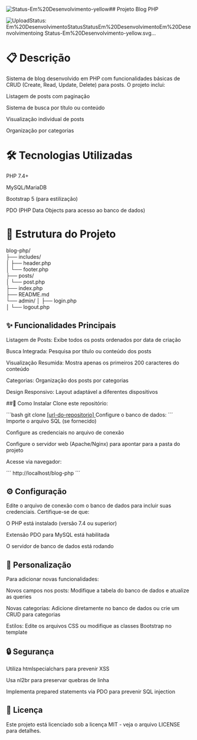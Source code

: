 ![Status-Em%20Desenvolvimento-yellow](https://github.com/user-attachments/assets/5c7c7cbb-ce0b-479c-b9be-15e2423051c1)## Projeto Blog PHP

![Upload<svg xmlns="http://www.w3.org/2000/svg" width="194" height="20" role="img" aria-label="Status: Em%20Desenvolvimento"><title>Status: Em%20Desenvolvimento</title><linearGradient id="s" x2="0" y2="100%"><stop offset="0" stop-color="#bbb" stop-opacity=".1"/><stop offset="1" stop-opacity=".1"/></linearGradient><clipPath id="r"><rect width="194" height="20" rx="3" fill="#fff"/></clipPath><g clip-path="url(#r)"><rect width="45" height="20" fill="#555"/><rect x="45" width="149" height="20" fill="#dfb317"/><rect width="194" height="20" fill="url(#s)"/></g><g fill="#fff" text-anchor="middle" font-family="Verdana,Geneva,DejaVu Sans,sans-serif" text-rendering="geometricPrecision" font-size="110"><text aria-hidden="true" x="235" y="150" fill="#010101" fill-opacity=".3" transform="scale(.1)" textLength="350">Status</text><text x="235" y="140" transform="scale(.1)" fill="#fff" textLength="350">Status</text><text aria-hidden="true" x="1185" y="150" fill="#010101" fill-opacity=".3" transform="scale(.1)" textLength="1390">Em%20Desenvolvimento</text><text x="1185" y="140" transform="scale(.1)" fill="#fff" textLength="1390">Em%20Desenvolvimento</text></g></svg>ing Status-Em%20Desenvolvimento-yellow.svg…]()

# 📋 Descrição
Sistema de blog desenvolvido em PHP com funcionalidades básicas de CRUD (Create, Read, Update, Delete) para posts. O projeto inclui:

Listagem de posts com paginação

Sistema de busca por título ou conteúdo

Visualização individual de posts

Organização por categorias

# 🛠️ Tecnologias Utilizadas
PHP 7.4+

MySQL/MariaDB

Bootstrap 5 (para estilização)

PDO (PHP Data Objects para acesso ao banco de dados)

# 📂 Estrutura do Projeto

blog-php/  
├── includes/  
│   ├── header.php  
│   └── footer.php  
├── posts/  
│   └── post.php  
├── index.php  
├── README.md  
└── admin/
│   ├── login.php  
│   └── logout.php  

## ✨ Funcionalidades Principais
Listagem de Posts: Exibe todos os posts ordenados por data de criação

Busca Integrada: Pesquisa por título ou conteúdo dos posts

Visualização Resumida: Mostra apenas os primeiros 200 caracteres do conteúdo

Categorias: Organização dos posts por categorias

Design Responsivo: Layout adaptável a diferentes dispositivos

##🚀 Como Instalar
Clone este repositório:

´´´bash
  git clone [[url-do-repositorio] ](https://github.com/Lancellot/Projeto-Blog)
  Configure o banco de dados:
´´´
Importe o arquivo SQL (se fornecido)

Configure as credenciais no arquivo de conexão

Configure o servidor web (Apache/Nginx) para apontar para a pasta do projeto

Acesse via navegador:

´´´
http://localhost/blog-php
´´´


## ⚙️ Configuração
Edite o arquivo de conexão com o banco de dados para incluir suas credenciais. Certifique-se de que:

O PHP está instalado (versão 7.4 ou superior)

Extensão PDO para MySQL está habilitada

O servidor de banco de dados está rodando

## 📝 Personalização
Para adicionar novas funcionalidades:

Novos campos nos posts: Modifique a tabela do banco de dados e atualize as queries

Novas categorias: Adicione diretamente no banco de dados ou crie um CRUD para categorias

Estilos: Edite os arquivos CSS ou modifique as classes Bootstrap no template

## 🔒 Segurança
Utiliza htmlspecialchars para prevenir XSS

Usa nl2br para preservar quebras de linha

Implementa prepared statements via PDO para prevenir SQL injection

## 📄 Licença
Este projeto está licenciado sob a licença MIT - veja o arquivo LICENSE para detalhes.
